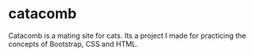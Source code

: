 # catacomb
Catacomb is a mating site for cats. Its a project I made for practicing the concepts of Bootstrap, CSS and HTML.
